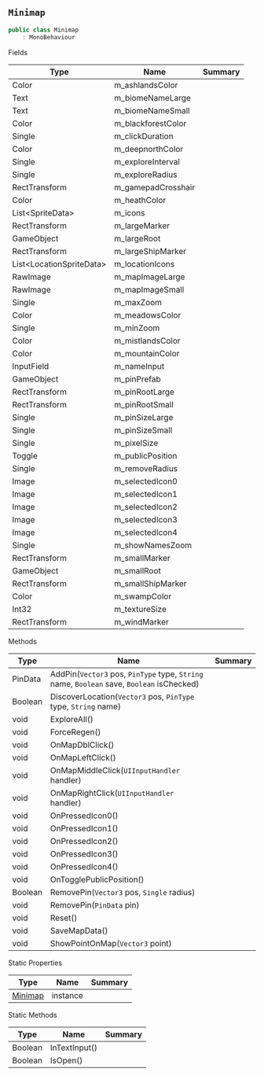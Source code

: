 ## `Minimap`

```csharp
public class Minimap
    : MonoBehaviour

```

Fields

| Type | Name | Summary | 
| --- | --- | --- | 
| Color | m_ashlandsColor |  | 
| Text | m_biomeNameLarge |  | 
| Text | m_biomeNameSmall |  | 
| Color | m_blackforestColor |  | 
| Single | m_clickDuration |  | 
| Color | m_deepnorthColor |  | 
| Single | m_exploreInterval |  | 
| Single | m_exploreRadius |  | 
| RectTransform | m_gamepadCrosshair |  | 
| Color | m_heathColor |  | 
| List&lt;SpriteData&gt; | m_icons |  | 
| RectTransform | m_largeMarker |  | 
| GameObject | m_largeRoot |  | 
| RectTransform | m_largeShipMarker |  | 
| List&lt;LocationSpriteData&gt; | m_locationIcons |  | 
| RawImage | m_mapImageLarge |  | 
| RawImage | m_mapImageSmall |  | 
| Single | m_maxZoom |  | 
| Color | m_meadowsColor |  | 
| Single | m_minZoom |  | 
| Color | m_mistlandsColor |  | 
| Color | m_mountainColor |  | 
| InputField | m_nameInput |  | 
| GameObject | m_pinPrefab |  | 
| RectTransform | m_pinRootLarge |  | 
| RectTransform | m_pinRootSmall |  | 
| Single | m_pinSizeLarge |  | 
| Single | m_pinSizeSmall |  | 
| Single | m_pixelSize |  | 
| Toggle | m_publicPosition |  | 
| Single | m_removeRadius |  | 
| Image | m_selectedIcon0 |  | 
| Image | m_selectedIcon1 |  | 
| Image | m_selectedIcon2 |  | 
| Image | m_selectedIcon3 |  | 
| Image | m_selectedIcon4 |  | 
| Single | m_showNamesZoom |  | 
| RectTransform | m_smallMarker |  | 
| GameObject | m_smallRoot |  | 
| RectTransform | m_smallShipMarker |  | 
| Color | m_swampColor |  | 
| Int32 | m_textureSize |  | 
| RectTransform | m_windMarker |  | 


Methods

| Type | Name | Summary | 
| --- | --- | --- | 
| PinData | AddPin(`Vector3` pos, `PinType` type, `String` name, `Boolean` save, `Boolean` isChecked) |  | 
| Boolean | DiscoverLocation(`Vector3` pos, `PinType` type, `String` name) |  | 
| void | ExploreAll() |  | 
| void | ForceRegen() |  | 
| void | OnMapDblClick() |  | 
| void | OnMapLeftClick() |  | 
| void | OnMapMiddleClick(`UIInputHandler` handler) |  | 
| void | OnMapRightClick(`UIInputHandler` handler) |  | 
| void | OnPressedIcon0() |  | 
| void | OnPressedIcon1() |  | 
| void | OnPressedIcon2() |  | 
| void | OnPressedIcon3() |  | 
| void | OnPressedIcon4() |  | 
| void | OnTogglePublicPosition() |  | 
| Boolean | RemovePin(`Vector3` pos, `Single` radius) |  | 
| void | RemovePin(`PinData` pin) |  | 
| void | Reset() |  | 
| void | SaveMapData() |  | 
| void | ShowPointOnMap(`Vector3` point) |  | 


Static Properties

| Type | Name | Summary | 
| --- | --- | --- | 
| [Minimap](./Minimap.md) | instance |  | 


Static Methods

| Type | Name | Summary | 
| --- | --- | --- | 
| Boolean | InTextInput() |  | 
| Boolean | IsOpen() |  | 


